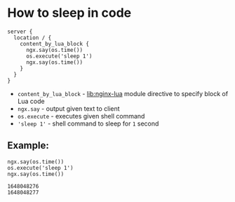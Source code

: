 # How to sleep in code

```nginx
server {
  location / {
    content_by_lua_block {
      ngx.say(os.time())
      os.execute('sleep 1')
      ngx.say(os.time())
    }
  }
}
```

- `content_by_lua_block` - [lib:nginx-lua](/nginx-lua/how-to-install-nginx-lua-module-in-ubuntu-ubuntuversion) module directive to specify block of Lua code
- `ngx.say` - output given text to client
- `os.execute` - executes given shell command
- `'sleep 1'` - shell command to sleep for `1` second

## Example: 
```nginx
ngx.say(os.time())
os.execute('sleep 1')
ngx.say(os.time())
```
```
1648048276
1648048277

```

